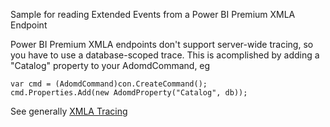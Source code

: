 Sample for reading Extended Events from a Power BI Premium XMLA Endpoint

Power BI Premium XMLA endpoints don't support server-wide tracing, so you have to use a database-scoped trace.  This is acomplished by adding a "Catalog" property to your AdomdCommand, eg

```
var cmd = (AdomdCommand)con.CreateCommand();
cmd.Properties.Add(new AdomdProperty("Catalog", db));
```

See generally [XMLA Tracing](https://learn.microsoft.com/en-us/analysis-services/multidimensional-models-scripting-language-assl-xmla/monitoring-traces-xmla?view=asallproducts-allversions)

